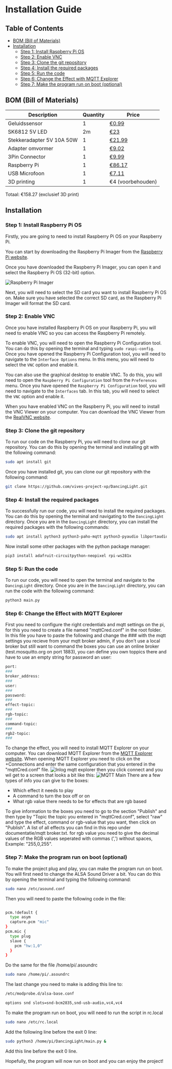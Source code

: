 # Installation Guide

## Table of Contents

- [BOM (Bill of Materials)](#bom-bill-of-materials)
- [Installation](#installation)
  - [Step 1: Install Raspberry Pi OS](#step-1-install-raspberry-pi-os)
  - [Step 2: Enable VNC](#step-2-enable-vnc)
  - [Step 3: Clone the git repository](#step-3-clone-the-git-repository)
  - [Step 4: Install the required packages](#step-4-install-the-required-packages)
  - [Step 5: Run the code](#step-5-run-the-code)
  - [Step 6: Change the Effect with MQTT Explorer](#step-6-change-the-effect-with-mqtt-explorer)
  - [Step 7: Make the program run on boot (optional)](#step-7-make-the-program-run-on-boot-optional)

## BOM (Bill of Materials)

| Description | Quantity | Price |
|---|---|---|
| Geluidssensor | 1 | [€0.99](https://www.otronic.nl/nl/geluidssensor-module-voor-arduino.html?source=googlebase&gclid=CjwKCAjw6p-oBhAYEiwAgg2PgvJGbAdSLS3JsDfqUBgOOat_ftWyWaGPusD0NC0eCy59e2G_c6wvgRoCTzEQAvD_BwE) |
|SK6812 5V LED | 2m | [€23](https://www.amazon.nl/BTF-LIGHTING-Vergelijkbare-Individueel-Adresseerbare-Niet-Waterdicht/dp/B01N2PC9KK?th=1&psc=1) |
| Stekkeradapter 5V 10A 50W| 1 | [€21.99](https://www.amazon.nl/Transformatoren-AC100-240V-Omvormer-Stekkeradapter-Verlichting/dp/B07PBNCFDG?th=1) |
| Adapter omvormer | 1 | [€9.02](https://www.amazon.nl/Poppstar-Adapter-5x2-Connectors-CCTV-camera/dp/B084RHH8LC/ref=sr_1_34?__mk_nl_NL=%C3%85M%C3%85%C5%BD%C3%95%C3%91&crid=V9PER2XBYZ4R&keywords=adapter%2Bto%2Bdc%2Bconnector%2B5.5mm%2Bx%2B2.5mm&qid=1696238739&sprefix=adapter%2Bto%2Bdc%2Bconnector%2B5.5mm%2Bx%2B2.5mm%2Caps%2C59&sr=8-34&th=1) |
| 3Pin Connector | 1 | [€9.99](https://www.amazon.nl/HUAZIZ-vrouwelijk-mannelijke-vrouwelijke-elektrische/dp/B0BPP87N9G/ref=sr_1_5?crid=11ONOETG871I1&keywords=3+pin+connector&qid=1696237070&sprefix=3+pin+connec%2Caps%2C281&sr=8-5) |
|Raspberry Pi |1|[€86.17](https://www.amazon.nl/Raspberry-Pi-ARM-Cortex-A72-Bluetooth-Micro-HDMI/dp/B07TC2BK1X/ref=sr_1_6?crid=UVXPOXO03958&keywords=raspberry%2Bpi%2B4&qid=1696238540&sprefix=raspberyr%2Caps%2C434&sr=8-6&th=1)|
|USB Microfoon|1|[€7.11](https://www.amazon.nl/Audio-opnemen-USB-microfoon-omnidirectioneel-Skype-chatten/dp/B08BFHSLGV/ref=sr_1_5?__mk_nl_NL=%C3%85M%C3%85%C5%BD%C3%95%C3%91&crid=2LOMGXB9RSJ61&keywords=fasient%2BUSB-pc-microfoon&qid=1697532932&sprefix=fasient%2Busb-pc-microfoon%2Caps%2C160&sr=8-5&th=1)|
| 3D printing | 1 | €4 (voorbehouden) |

Totaal: €158.27 (exclusief 3D print)

## Installation

### Step 1: Install Raspberry Pi OS

Firstly, you are going to need to install Raspberry Pi OS on your Raspberry Pi.

You can start by downloading the Raspberry Pi Imager from the [Raspberry Pi website](https://www.raspberrypi.org/software/).

Once you have downloaded the Raspberry Pi Imager, you can open it and select the Raspberry Pi OS (32-bit) option.

![Raspberry Pi Imager](./Images/PiImager.jpg)

Next, you will need to select the SD card you want to install Raspberry Pi OS on. Make sure you have selected the correct SD card, as the Raspberry Pi Imager will format the SD card.

### Step 2: Enable VNC

Once you have installed Raspberry Pi OS on your Raspberry Pi, you will need to enable VNC so you can access the Raspberry Pi remotely.

To enable VNC, you will need to open the Raspberry Pi Configuration tool. You can do this by opening the terminal and typing `sudo raspi-config`. Once you have opened the Raspberry Pi Configuration tool, you will need to navigate to the `Interface Options` menu. In this menu, you will need to select the `VNC` option and enable it.

You can also use the graphical desktop to enable VNC. To do this, you will need to open the `Raspberry Pi Configuration` tool from the `Preferences` menu. Once you have opened the `Raspberry Pi Configuration` tool, you will need to navigate to the `Interfaces` tab. In this tab, you will need to select the `VNC` option and enable it.

When you have enabled VNC on the Raspberry Pi, you will need to install the VNC Viewer on your computer. You can download the VNC Viewer from the [RealVNC website](https://www.realvnc.com/en/connect/download/viewer/).

### Step 3: Clone the git repository

To run our code on the Raspberry Pi, you will need to clone our git repository. You can do this by opening the terminal and installing git with the following command:

```bash
sudo apt install git
```

Once you have installed git, you can clone our git repository with the following command:

```bash
git clone https://github.com/vives-project-xp/DancingLight.git
```

### Step 4: Install the required packages

To successfully run our code, you will need to install the required packages. You can do this by opening the terminal and navigating to the `DancingLight` directory. Once you are in the `DancingLight` directory, you can install the required packages with the following commands:

```bash
sudo apt install python3 python3-paho-mqtt python3-pyaudio libportaudio0 libportaudio2 libportaudiocpp0 portaudio19-dev
```
Now install some other packages with the python package manager:
```bash
pip3 install adafruit-circuitpython-neopixel rpi-ws281x
```

### Step 5: Run the code

To run our code, you will need to open the terminal and navigate to the `DancingLight` directory. Once you are in the `DancingLight` directory, you can run the code with the following command:

```bash
python3 main.py
```

### Step 6: Change the Effect with MQTT Explorer

First you need to configure the right credentials and mqtt settings on the pi, for this you need to create a file named "mqttCred.conf" in the root folder. In this file you have to paste the following and change the ### with the mqtt settings you recieve from your mqtt broker admin, if you don't use a local broker but still want to command the boxes you can use an online broker (test.mosquitto.org on port 1883), you can define you own toppics there and have to use an empty string for password an user:
```bash
port:
###
broker_address:
###
user:
###
password:
###
effect-topic:
###
rgb-topic:
###
command-topic:
###
rgb2-topic:
###
```
To change the effect, you will need to install MQTT Explorer on your computer. You can download MQTT Explorer from the [MQTT Explorer website](http://mqtt-explorer.com/).
When opening MQTT Explorer you need to click on the +Connections and enter the same configuration that you entered in the "mqttCred.conf" file.
![Inlog mqtt explorer](https://github.com/vives-project-xp/DancingLight/blob/main/Images/mqtt%20Explorer%20Login.png?raw=true)
then you click connect and you wil get to a screen that looks a bit like this:
![MQTT Main](https://github.com/vives-project-xp/DancingLight/blob/main/Images/mqtt%20Client.png?raw=true)
There are a few types of info you can give to the boxes:
<ul>
  <li>Which effect it needs to play</li>
  <li>A command to turn the box off or on</li>
  <li>What rgb value there needs to be for effects that are rgb based</li>
</ul>
To give information to the boxes you need to go to the section "Publish" and then type by "Topic the topic you entered in "mqttCred.conf", select "raw" and type the effect, command or rgb-value that you want, then click on "Publish". A list of all effects you can find in this repo under documentatie/mqtt broker.txt. for rgb value you need to give the decimal values of the RGB values seperated with commas (',') without spaces, Example: "255,0,255".

### Step 7: Make the program run on boot (optional)

To make the project plug and play, you can make the program run on boot. You will first need to change the ALSA Sound Driver a bit. You can do this by opening the terminal and typing the following command:

```bash
sudo nano /etc/asound.conf
```

Then you will need to paste the following code in the file:

```bash

pcm.!default {
  type asym
  capture.pcm "mic"
}
pcm.mic {
  type plug
  slave {
    pcm "hw:1,0"
  }
}
```

Do the same for the file /home/pi/.asoundrc

```bash
sudo nano /home/pi/.asoundrc
```
The last change you need to make is adding this line to:

```bash
/etc/modprobe.d/alsa-base.conf
```

```bash
options snd slots=snd-bcm2835,snd-usb-audio,vc4,vc4
```

To make the program run on boot, you will need to run the script in rc.local

```bash
sudo nano /etc/rc.local
```

Add the following line before the exit 0 line:

```bash
sudo python3 /home/pi/DancingLight/main.py &
```

Add this line before the exit 0 line.

Hopefully, the program will now run on boot and you can enjoy the project!
